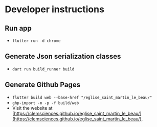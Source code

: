 # Developer instructions

## Run app

* `flutter run -d chrome`

## Generate Json serialization classes

* `dart run build_runner build`

## Generate Github Pages

* `flutter build web --base-href "/eglise_saint_martin_le_beau/"`
* `ghp-import -n -p -f build/web`
* Visit the website at [https://clemsciences.github.io/eglise_saint_martin_le_beau/](https://clemsciences.github.io/eglise_saint_martin_le_beau/).


